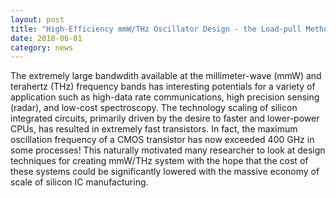 ```yaml
---
layout: post
title: "High-Efficiency mmW/THz Oscillator Design - the Load-pull Method"
date: 2018-06-01
category: news
---
```

The extremely large bandwdith available at the millimeter-wave (mmW) and terahertz (THz) frequency bands has interesting potentials for a variety of application such as high-data rate communications, high precision sensing (radar), and low-cost spectroscopy. The technology scaling of silicon integrated circuits, primarily driven by the desire to faster and lower-power CPUs, has resulted in extremely fast transistors. In fact, the maximum oscillation frequency of a CMOS transistor has now exceeded 400 GHz in some processes! This naturally motivated many researcher to look at design techniques for creating mmW/THz system with the hope that the cost of these systems could be significantly lowered with the massive economy of scale of silicon IC manufacturing.
